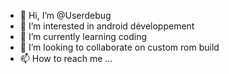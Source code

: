 - 👋 Hi, I’m @Userdebug
- 👀 I’m interested in android développement
- 🌱 I’m currently learning coding
- 💞️ I’m looking to collaborate on custom rom build
- 📫 How to reach me ...

<!---
Userdebug/Userdebug is a ✨ special ✨ repository because its `README.md` (this file) appears on your GitHub profile.
You can click the Preview link to take a look at your changes.
--->

